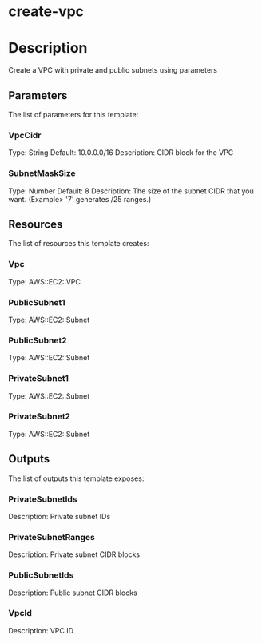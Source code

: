 # create-vpc

# Description

Create a VPC with private and public subnets using parameters

## Parameters

The list of parameters for this template:

### VpcCidr

Type: String
Default: 10.0.0.0/16
Description: CIDR block for the VPC

### SubnetMaskSize

Type: Number
Default: 8
Description: The size of the subnet CIDR that you want. (Example> '7' generates /25 ranges.)

## Resources

The list of resources this template creates:

### Vpc

Type: AWS::EC2::VPC

### PublicSubnet1

Type: AWS::EC2::Subnet

### PublicSubnet2

Type: AWS::EC2::Subnet

### PrivateSubnet1

Type: AWS::EC2::Subnet

### PrivateSubnet2

Type: AWS::EC2::Subnet

## Outputs

The list of outputs this template exposes:

### PrivateSubnetIds

Description: Private subnet IDs

### PrivateSubnetRanges

Description: Private subnet CIDR blocks

### PublicSubnetIds

Description: Public subnet CIDR blocks

### VpcId

Description: VPC ID
